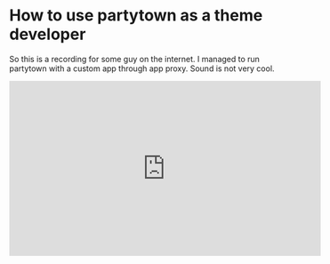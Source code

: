 # How to use partytown as a theme developer

So this is a recording for some guy on the internet. I managed to run partytown with a custom app through app proxy. Sound is not very cool.

<iframe width="560" height="315" src="https://www.youtube.com/embed/f_n-YPq2ZAg" title="YouTube video player" frameborder="0" allow="accelerometer; autoplay; clipboard-write; encrypted-media; gyroscope; picture-in-picture; web-share" allowfullscreen></iframe>